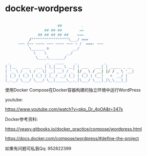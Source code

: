 # docker-wordperss

``` bash

                        ##         .
                  ## ## ##        ==
               ## ## ## ## ##    ===
           /"""""""""""""""""\___/ ===
      ~~~ {~~ ~~~~ ~~~ ~~~~ ~~~ ~ /  ===- ~~~
           \______ o           __/
             \    \         __/
              \____\_______/
 _                 _   ____     _            _
| |__   ___   ___ | |_|___ \ __| | ___   ___| | _____ _ __
| '_ \ / _ \ / _ \| __| __) / _` |/ _ \ / __| |/ / _ \ '__|
| |_) | (_) | (_) | |_ / __/ (_| | (_) | (__|   <  __/ |
|_.__/ \___/ \___/ \__|_____\__,_|\___/ \___|_|\_\___|_|

```


使用Docker Compose在Docker容器构建的独立环境中运行WordPress

youtube:

https://www.youtube.com/watch?v=pkp_Dr_4pOA&t=347s

Docker参考资料: 

https://yeasy.gitbooks.io/docker_practice/compose/wordpress.html

https://docs.docker.com/compose/wordpress/#define-the-project

如果有问题可私我Qq: 952822399